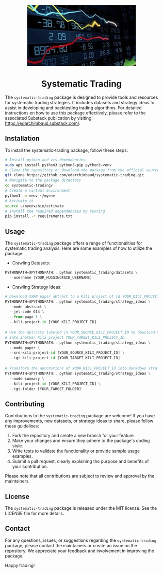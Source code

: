 <div align="center">
  <img src="static/images/systematic-trading.jpeg" height=200 alt=""/>
  <h1>Systematic Trading</h1>
</div>

The `systematic-trading` package is designed to provide tools and resources for systematic trading strategies. It includes datasets and strategy ideas to assist in developing and backtesting trading algorithms. For detailed instructions on how to use this package effectively, please refer to the associated Substack publication by visiting: https://edarchimbaud.substack.com/.


## Installation

To install the systematic-trading package, follow these steps:

```bash
# Install python and its dependencies
sudo apt install python3 python3-pip python3-venv
# Clone the repository or download the package from the official source
git clone https://github.com/edarchimbaud/systematic-trading.git
# Navigate to the package directory
cd systematic-trading/
# Create a virtual environment
python3 -m venv ~/myenv
# Activate it
source ~/myenv/bin/activate
# Install the required dependencies by running
pip install -r requirements.txt
```

## Usage

The `systematic-trading` package offers a range of functionalities for systematic trading analysis. Here are some examples of how to utilize the package:

- Crawling Datasets:

```python
PYTHONPATH=$PYTHONPATH:. python systematic_trading/datasets \
  --username [YOUR_HUGGINGFACE_USERNAME]
```

- Crawling Strategy Ideas:

```python
# Download SSRN paper abtract to a Kili project of id YOUR_KILI_PROJECT_ID
PYTHONPATH=$PYTHONPATH:. python systematic_trading/strategy_ideas \
  --mode abstract \
  --jel-code G14 \
  --from-page 1 \
  --kili-project-id [YOUR_KILI_PROJECT_ID]

# Use the abtracts labeled in YOUR_SOURCE_KILI_PROJECT_ID to download SSRN paper PDF
# into another Kili project YOUR_TARGET_KILI_PROJECT_ID
PYTHONPATH=$PYTHONPATH:. python systematic_trading/strategy_ideas \
  --mode paper \
  --src-kili-project-id [YOUR_SOURCE_KILI_PROJECT_ID] \
  --tgt-kili-project-id [YOUR_TARGET_KILI_PROJECT_ID]

# Transform the annotations of YOUR_KILI_PROJECT_ID into markdown strategy ID cards
PYTHONPATH=$PYTHONPATH:. python systematic_trading/strategy_ideas \
  --mode summary \
  --kili-project-id [YOUR_KILI_PROJECT_ID] \
  --tgt-folder [YOUR_TARGET_FOLDER]
```

## Contributing

Contributions to the `systematic-trading` package are welcome! If you have any improvements, new datasets, or strategy ideas to share, please follow these guidelines:

1. Fork the repository and create a new branch for your feature.
2. Make your changes and ensure they adhere to the package's coding style.
3. Write tests to validate the functionality or provide sample usage examples.
4. Submit a pull request, clearly explaining the purpose and benefits of your contribution.

Please note that all contributions are subject to review and approval by the maintainers.

## License

The `systematic-trading` package is released under the MIT license. See the LICENSE file for more details.

## Contact

For any questions, issues, or suggestions regarding the `systematic-trading` package, please contact the maintainers or create an issue on the repository. We appreciate your feedback and involvement in improving the package.

Happy trading!